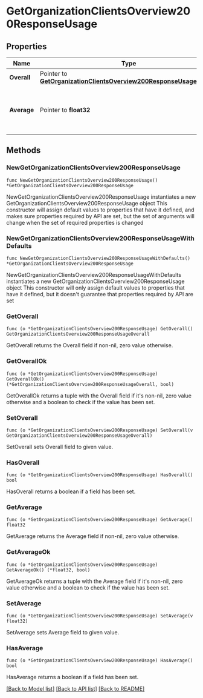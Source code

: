 # GetOrganizationClientsOverview200ResponseUsage

## Properties

Name | Type | Description | Notes
------------ | ------------- | ------------- | -------------
**Overall** | Pointer to [**GetOrganizationClientsOverview200ResponseUsageOverall**](GetOrganizationClientsOverview200ResponseUsageOverall.md) |  | [optional] 
**Average** | Pointer to **float32** | Average data usage (in kb) of each client in organization | [optional] 

## Methods

### NewGetOrganizationClientsOverview200ResponseUsage

`func NewGetOrganizationClientsOverview200ResponseUsage() *GetOrganizationClientsOverview200ResponseUsage`

NewGetOrganizationClientsOverview200ResponseUsage instantiates a new GetOrganizationClientsOverview200ResponseUsage object
This constructor will assign default values to properties that have it defined,
and makes sure properties required by API are set, but the set of arguments
will change when the set of required properties is changed

### NewGetOrganizationClientsOverview200ResponseUsageWithDefaults

`func NewGetOrganizationClientsOverview200ResponseUsageWithDefaults() *GetOrganizationClientsOverview200ResponseUsage`

NewGetOrganizationClientsOverview200ResponseUsageWithDefaults instantiates a new GetOrganizationClientsOverview200ResponseUsage object
This constructor will only assign default values to properties that have it defined,
but it doesn't guarantee that properties required by API are set

### GetOverall

`func (o *GetOrganizationClientsOverview200ResponseUsage) GetOverall() GetOrganizationClientsOverview200ResponseUsageOverall`

GetOverall returns the Overall field if non-nil, zero value otherwise.

### GetOverallOk

`func (o *GetOrganizationClientsOverview200ResponseUsage) GetOverallOk() (*GetOrganizationClientsOverview200ResponseUsageOverall, bool)`

GetOverallOk returns a tuple with the Overall field if it's non-nil, zero value otherwise
and a boolean to check if the value has been set.

### SetOverall

`func (o *GetOrganizationClientsOverview200ResponseUsage) SetOverall(v GetOrganizationClientsOverview200ResponseUsageOverall)`

SetOverall sets Overall field to given value.

### HasOverall

`func (o *GetOrganizationClientsOverview200ResponseUsage) HasOverall() bool`

HasOverall returns a boolean if a field has been set.

### GetAverage

`func (o *GetOrganizationClientsOverview200ResponseUsage) GetAverage() float32`

GetAverage returns the Average field if non-nil, zero value otherwise.

### GetAverageOk

`func (o *GetOrganizationClientsOverview200ResponseUsage) GetAverageOk() (*float32, bool)`

GetAverageOk returns a tuple with the Average field if it's non-nil, zero value otherwise
and a boolean to check if the value has been set.

### SetAverage

`func (o *GetOrganizationClientsOverview200ResponseUsage) SetAverage(v float32)`

SetAverage sets Average field to given value.

### HasAverage

`func (o *GetOrganizationClientsOverview200ResponseUsage) HasAverage() bool`

HasAverage returns a boolean if a field has been set.


[[Back to Model list]](../README.md#documentation-for-models) [[Back to API list]](../README.md#documentation-for-api-endpoints) [[Back to README]](../README.md)


